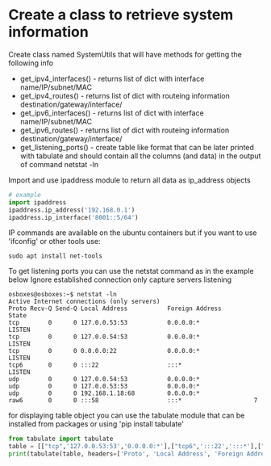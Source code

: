 # Create a class to retrieve system information

Create class named SystemUtils that will have methods for getting the following info 
- get_ipv4_interfaces() - returns list of dict with interface name/IP/subnet/MAC
- get_ipv4_routes() - returns list of dict with routeing information destination/gateway/interface/
- get_ipv6_interfaces() - returns list of dict with interface name/IP/subnet/MAC
- get_ipv6_routes() - returns list of dict with routeing information destination/gateway/interface/
- get_listening_ports() - create table like format that can be later printed with tabulate and should contain all the 
columns (and data) in the output of command netstat -ln

Import and use ipaddress module to  return all data as ip_address objects  

```python
# example
import ipaddress
ipaddress.ip_address('192.168.0.1')
ipaddress.ip_interface('8001::5/64')
```

IP commands are available on the ubuntu containers but if you want to use 'ifconfig' or other tools use:
```shell
sudo apt install net-tools
```

To get listening ports you can use the netstat command as in the example below
Ignore established connection only capture servers listening 
```shell
osboxes@osboxes:~$ netstat -ln
Active Internet connections (only servers)
Proto Recv-Q Send-Q Local Address           Foreign Address         State
tcp        0      0 127.0.0.53:53           0.0.0.0:*               LISTEN
tcp        0      0 127.0.0.54:53           0.0.0.0:*               LISTEN
tcp        0      0 0.0.0.0:22              0.0.0.0:*               LISTEN
tcp6       0      0 :::22                   :::*                    LISTEN
udp        0      0 127.0.0.54:53           0.0.0.0:*
udp        0      0 127.0.0.53:53           0.0.0.0:*
udp        0      0 192.168.1.18:68         0.0.0.0:*
raw6       0      0 :::58                   :::*                    7
```
for displaying table object you can use the tabulate module that can be installed from packages or using 'pip install tabulate'
```python
from tabulate import tabulate
table = [["tcp",'127.0.0.53:53','0.0.0.0:*'],["tcp6",':::22',':::*'],["raw6",':::58',':::*']]
print(tabulate(table, headers=['Proto', 'Local Address', 'Foreign Address']))
```
